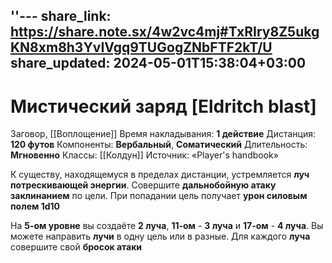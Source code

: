 ''---
share_link: https://share.note.sx/4w2vc4mj#TxRIry8Z5ukgKN8xm8h3YvIVgq9TUGogZNbFTF2kT/U
share_updated: 2024-05-01T15:38:04+03:00
---
# Мистический заряд [Eldritch blast]
Заговор, [[Воплощение]]
Время накладывания: **1 действие**
Дистанция: **120 футов**
Компоненты: **Вербальный**, **Соматический**
Длительность: **Мгновенно**
Классы: [[Колдун]]
Источник: «Player's handbook»

К существу, находящемуся в пределах дистанции, устремляется **луч потрескивающей энергии**. Совершите **дальнобойную атаку заклинанием** по цели. При попадании цель получает **урон силовым полем 1d10** 

На **5-ом уровне** вы создаёте **2 луча**, **11-ом** - **3 луча** и **17-ом** - **4 луча**. Вы можете направить **лучи** в одну цель или в разные. Для каждого **луча** совершите свой **бросок атаки**